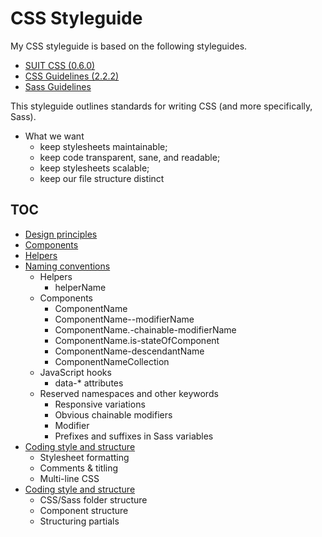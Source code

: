 # CSS Styleguide

My CSS styleguide is based on the following styleguides. 

* [SUIT CSS (0.6.0)](https://github.com/suitcss)
* [CSS Guidelines (2.2.2)](http://cssguidelin.es)
* [Sass Guidelines](http://sass-guidelin.es)

This styleguide outlines standards for writing CSS (and more specifically, Sass).

* What we want
    * keep stylesheets maintainable;
    * keep code transparent, sane, and readable;
    * keep stylesheets scalable;
    * keep our file structure distinct

## TOC

* [Design principles](design-principles.md)
* [Components](components.md)
* [Helpers](helpers.md)
* [Naming conventions](naming-conventions.md)
    * Helpers
        * helperName
    * Components
        * ComponentName
        * ComponentName--modifierName
        * ComponentName.-chainable-modifierName
        * ComponentName.is-stateOfComponent
        * ComponentName-descendantName
        * ComponentNameCollection
    * JavaScript hooks
        * data-* attributes
    * Reserved namespaces and other keywords
        * Responsive variations
        * Obvious chainable modifiers
        * Modifier
        * Prefixes and suffixes in Sass variables
* [Coding style and structure](style.md)
    * Stylesheet formatting
    * Comments & titling
    * Multi-line CSS
* [Coding style and structure](structure.md)
    * CSS/Sass folder structure
    * Component structure
    * Structuring partials
